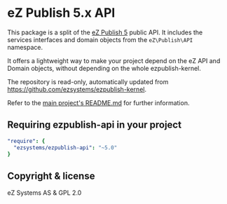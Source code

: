 # eZ Publish 5.x API

This package is a split of the [eZ Publish 5](https://github.com/ezsystems/ezpublish-kernel) public API. It includes
the services interfaces and domain objects from the `eZ\Publish\API` namespace.

It offers a lightweight way to make your project depend on the eZ API and Domain objects, without depending on the
whole ezpublish-kernel.

The repository is read-only, automatically updated from https://github.com/ezsystems/ezpublish-kernel.

Refer to the [main project's README.md](https://github.com/ezsystems/ezpublish-kernel/blob/master/Readme.md)
for further information.

## Requiring ezpublish-api in your project
```yaml
"require": {
  "ezsystems/ezpublish-api": "~5.0"
}
```

## Copyright & license
eZ Systems AS & GPL 2.0
